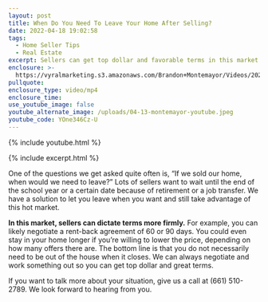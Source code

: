 ```yaml
---
layout: post
title: When Do You Need To Leave Your Home After Selling?
date: 2022-04-18 19:02:58
tags:
  - Home Seller Tips
  - Real Estate
excerpt: Sellers can get top dollar and favorable terms in this market.
enclosure: >-
  https://vyralmarketing.s3.amazonaws.com/Brandon+Montemayor/Videos/2022/When+Do+You+Need+To+Leave+Your+Home+After+Selling_.mp4
pullquote:
enclosure_type: video/mp4
enclosure_time:
use_youtube_image: false
youtube_alternate_image: /uploads/04-13-montemayor-youtube.jpeg
youtube_code: YOne346Cz-U
---
```

{% include youtube.html %}

{% include excerpt.html %}

One of the questions we get asked quite often is, “If we sold our home, when would we need to leave?” Lots of sellers want to wait until the end of the school year or a certain date because of retirement or a job transfer. We have a solution to let you leave when you want and still take advantage of this hot market.

**In this market, sellers can dictate terms more firmly.** For example, you can likely negotiate a rent-back agreement of 60 or 90 days. You could even stay in your home longer if you’re willing to lower the price, depending on how many offers there are. The bottom line is that you do not necessarily need to be out of the house when it closes. We can always negotiate and work something out so you can get top dollar and great terms.

If you want to talk more about your situation, give us a call at (661) 510-2789. We look forward to hearing from you.
